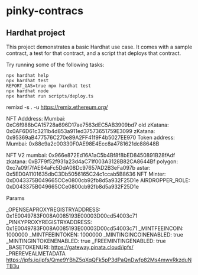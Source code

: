 # pinky-contracs

## Hardhat project
This project demonstrates a basic Hardhat use case. It comes with a sample contract, a test for that contract, and a script that deploys that contract.

Try running some of the following tasks:

```shell
npx hardhat help
npx hardhat test
REPORT_GAS=true npx hardhat test
npx hardhat node
npx hardhat run scripts/deploy.ts
```
remixd -s . -u https://remix.ethereum.org/

NFT Adddress: 
Mumbai: 0xC6f988bCA15728a696D17ae7563dEC5AB3909bd7
old zKatana: 0x0AF6D61c3211b4d853a911ed37573651759E3099
zKatana: 0x95369aB477576C270e89A2FF41f9F4b5027EE970
Token address:
Mumbai: 0x88c9a2c00330F0AE98E4Ecc8a4781621dc88648B

NFT V2
mumbai: 0x966e872Ed16A1aC5b4Bf8f8bED8450891B28fAdf
zkatana: 0xB7F9f52f931a23d4aC71f003A3128B82CA8644Bf
polygon: 0xc7a09f7fAE64aFc5DdA08Dc97657AD2B3eFa097b
astar: 0x5ED0A1101635dbC3Db5056165C24c1ccab5B8636
NFT Minter: 0xD043375B049665CCe0800cb92fb8d5a932F25D1e
AIRDROPPER_ROLE: 0xD043375B049665CCe0800cb92fb8d5a932F25D1e

Params

_OPENSEAPROXYREGISTRYADDRESS:
0x1E0049783F008A0085193E00003D00cd54003c71
_PINKYPROXYREGISTRYADDRESS:
0x1E0049783F008A0085193E00003D00cd54003c71
_MINTFEEINCOIN:
1000000
_MINTFEEINTOKEN:
1000000
_MINTINGINCOINENABLED:
true
_MINTINGINTOKENENABLED:
true
_FREEMINTINGENABLED:
true
_BASETOKENURI:
https://gateway.pinata.cloud/ipfs/
_PREREVEALMETADATA
https://ipfs.io/ipfs/Qme9YBhZ5qXqQFk5pP3dPaQnDwfp82Ms4mwvRkzduNTB3u